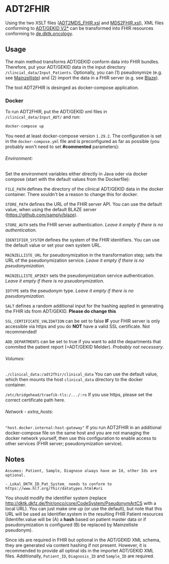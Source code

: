# ADT2FHIR

Using the two XSLT files ([ADT2MDS_FHIR.xsl](https://github.com/samply/adt2fhir/blob/main/src/main/resources/ADT2MDS_FHIR.xsl) and [MDS2FHIR.xsl](https://github.com/samply/adt2fhir/blob/main/src/main/resources/MDS2FHIR.xsl)), XML files conforming to [ADT/GEKID V2*](https://basisdatensatz.de/xml/) can be transformed into FHIR 
resources conforming to [de.dktk.oncology](https://simplifier.net/packages/de.dktk.oncology/).


## Usage

The main method transforms ADT/GEKID conform data into FHIR bundles.
Therefore, put your ADT/GEKID data in the input directory ```/clincial_data/Input_Patients```. 
Optionally, you can (1) pseudonymize (e.g. see [Mainzelliste](https://bitbucket.org/medicalinformatics/mainzelliste)) and (2) import the data in a FHIR server (e.g. see [Blaze](https://github.com/samply/blaze)).

The tool ADT2FHIR is desinged as docker-compose application.


### Docker

To run ADT2FHIR, put the ADT/GEKID xml files in ```/clinical_data/Input_ADT/``` and run:
```sh
docker-compose up
```

You need at least docker-compose version `1.29.2`.
The configuration is set in the ```docker-compose.yml``` file and is preconfigured as far as possible (you probably won't need to set **#commented** parameters):

###### Environment:

Set the environment variables either directly in Java oder via docker compose (start with the default values from the Dockerfile):


```FILE_PATH``` defines the directory of the clinical ADT/GEKID data in the docker container.
There souldn't be a reason to change this for docker.

```STORE_PATH``` defines the URL of the FHIR server API.
You can use the default value, when using the default BLAZE server (https://github.com/samply/blaze).

```STORE_AUTH``` sets the FHIR server authentication. *Leave it empty if there is no authentication.*

```IDENTIFIER_SYSTEM``` defines the system of the FHIR identifiers.
You can use the default value or set your own system URL.

```MAINZELLISTE_URL``` for pseudonymization in the transformation step; sets the URL of the pseudonymization service. *Leave it empty if there is no pseudonymization.*

```MAINZELLISTE_APIKEY``` sets the pseudonymization service authentication. *Leave it empty if there is no pseudonymization.*

```IDTYPE``` sets the pseudonym type. *Leave it empty if there is no pseudonymization.*

```SALT``` defines a random additional input for the hashing applied in generating the FHIR ids from ADT/GEKID. **Please do change this** 

```SSL_CERTIFICATE_VALIDATION``` can be set to false **IF** your FHIR server is only accessible via https and you do **NOT** have a valid SSL certificate. Not recommended!

```ADD_DEPARTMENTS``` can be set to true if you want to add the departments that commited the patient report (=ADT/GEKID Melder). *Probably not  necessary*.

###### Volumes:

```./clinical_data:/adt2fhir/clinical_data``` You can use the default value, which then mounts the host ```clinical_data``` directory to the docker container.

```/etc/bridgehead/traefik-tls:/.../:ro``` If you use https, please set the correct certificate path here.

###### Network - extra_hosts:
``"host.docker.internal:host-gateway"`` If you run ADT2FHIR in an additional docker-compose file on the same host and you are not managing the docker network yourself, then use this configuration to enable access to other services (FHIR server; pseudonymization service).


## Notes

    Assumes: Patient, Sample, Diagnose always have an Id, other Ids are optional.
    
    -_Lokal_DKTK_ID_Pat_System_ needs to conform to https://www.hl7.org/fhir/datatypes.html#uri

You should modify the identifier system (replace http://dktk.dkfz.de/fhir/onco/core/CodeSystem/PseudonymArtCS with
a local URL). You can just make one up (or use the default), but note that this URL will be used as Identifier.system
in the resulting FHIR Patient resources (Identifer.value will be (A) a **hash** based on patient master data or if pseudonymization 
is configured (B) be replaced by Mainzelliste pseudonym).

Since ids are required in FHIR but optional in the ADT/GEKID XML schema, they are generated via content hashing
if not present. However, it is recommended to provide all optinal ids in the importet ADT/GEKID XML files.
Additionally, ```Patient_ID```, ```Diagnosis_ID``` and ```Sample_ID``` are required. 